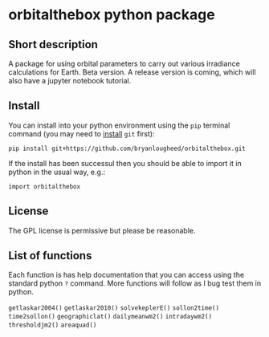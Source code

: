 # orbitalthebox python package

## Short description
A package for using orbital parameters to carry out various irradiance calculations for Earth. Beta version. A release version is coming, which will also have a jupyter notebook tutorial.

## Install
You can install into your python environment using the `pip` terminal command (you may need to [install](https://github.com/git-guides/install-git) `git` first):

`pip install git+https://github.com/bryanlougheed/orbitalthebox.git`

If the install has been successul then you should be able to import it in python in the usual way, e.g.:

`import orbitalthebox`

## License
The GPL license is permissive but please be reasonable.

## List of functions
Each function is has help documentation that you can access using the standard python `?` command. More functions will follow as I bug test them in python.

`getlaskar2004()`
`getlaskar2010()`
`solvekeplerE()`
`sollon2time()`
`time2sollon()`
`geographiclat()`
`dailymeanwm2()`
`intradaywm2()`
`thresholdjm2()`
`areaquad()`
